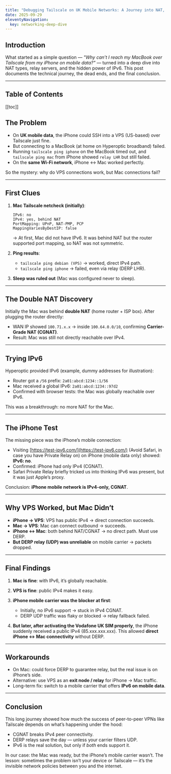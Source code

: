 ```yaml
---
title: "Debugging Tailscale on UK Mobile Networks: A Journey into NAT, DERP, and IPv6"
date: 2025-09-29
eleventyNavigation:
  key: networking-deep-dive
---
```


## Introduction

What started as a simple question — *"Why can’t I reach my MacBook over Tailscale from my iPhone on mobile data?"* — turned into a deep dive into NAT types, relay servers, and the hidden power of IPv6. This post documents the technical journey, the dead ends, and the final conclusion.

---

## Table of Contents

[[toc]]

## The Problem

* On **UK mobile data**, the iPhone could SSH into a VPS (US-based) over Tailscale just fine.
* But connecting to a MacBook (at home on Hyperoptic broadband) failed.
* Running `tailscale ping iphone` on the MacBook timed out, and `tailscale ping mac` from iPhone showed `relay LHR` but still failed.
* On the **same Wi-Fi network**, iPhone ↔ Mac worked perfectly.

So the mystery: why do VPS connections work, but Mac connections fail?

---

## First Clues

1. **Mac Tailscale netcheck (initially)**:

   ```
   IPv6: no
   IPv4: yes, behind NAT
   PortMapping: UPnP, NAT-PMP, PCP
   MappingVariesByDestIP: false
   ```

   → At first, Mac did not have IPv6. It was behind NAT but the router supported port mapping, so NAT was not symmetric.

2. **Ping results**:

   * `tailscale ping debian (VPS)` → worked, direct IPv4 path.
   * `tailscale ping iphone` → failed, even via relay (DERP LHR).

3. **Sleep was ruled out** (Mac was configured never to sleep).

---

## The Double NAT Discovery

Initially the Mac was behind **double NAT** (home router + ISP box). After plugging the router directly:

* WAN IP showed `100.71.x.x` → inside `100.64.0.0/10`, confirming **Carrier-Grade NAT (CGNAT)**.
* Result: Mac was still not directly reachable over IPv4.

---

## Trying IPv6

Hyperoptic provided IPv6 (example, dummy addresses for illustration):

* Router got a `/56` prefix: `2a01:abcd:1234::1/56`
* Mac received a global IPv6: `2a01:abcd:1234::97d2`
* Confirmed with browser tests: the Mac was globally reachable over IPv6.

This was a breakthrough: no more NAT for the Mac.

---

## The iPhone Test

The missing piece was the iPhone’s mobile connection:

* Visiting [https://test-ipv6.com/](https://test-ipv6.com/) (Avoid Safari, in case you have Private Relay on) on iPhone (mobile data only) showed: **IPv6: no**.
* Confirmed: iPhone had only IPv4 (CGNAT).
* Safari Private Relay briefly tricked us into thinking IPv6 was present, but it was just Apple’s proxy.

Conclusion: **iPhone mobile network is IPv4-only, CGNAT**.

---

## Why VPS Worked, but Mac Didn’t

* **iPhone → VPS**: VPS has public IPv4 → direct connection succeeds.
* **Mac → VPS**: Mac can connect outbound → succeeds.
* **iPhone ↔ Mac**: both behind NAT/CGNAT → no direct path. Must use DERP.
* **But DERP relay (UDP) was unreliable** on mobile carrier → packets dropped.

---

## Final Findings

1. **Mac is fine**: with IPv6, it’s globally reachable.
2. **VPS is fine**: public IPv4 makes it easy.
3. **iPhone mobile carrier was the blocker at first**:

   * Initially, no IPv6 support → stuck in IPv4 CGNAT.
   * DERP UDP traffic was flaky or blocked → relay fallback failed.
4. **But later, after activating the Vodafone UK SIM properly**, the iPhone suddenly received a public IPv4 (85.xxx.xxx.xxx). This allowed **direct iPhone ↔ Mac connectivity** without DERP.

---

## Workarounds

* On Mac: could force DERP to guarantee relay, but the real issue is on iPhone’s side.
* Alternative: use VPS as an **exit node / relay** for iPhone → Mac traffic.
* Long-term fix: switch to a mobile carrier that offers **IPv6 on mobile data**.

---

## Conclusion

This long journey showed how much the success of peer-to-peer VPNs like Tailscale depends on what’s happening under the hood:

* CGNAT breaks IPv4 peer connectivity.
* DERP relays save the day — unless your carrier filters UDP.
* IPv6 is the real solution, but only if *both* ends support it.

In our case: the Mac was ready, but the iPhone’s mobile carrier wasn’t. The lesson: sometimes the problem isn’t your device or Tailscale — it’s the invisible network policies between you and the internet.

